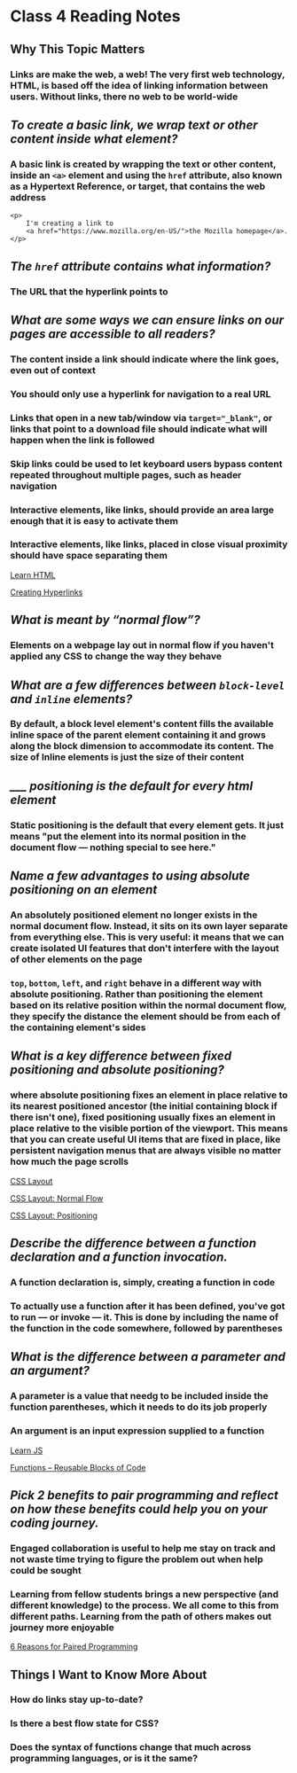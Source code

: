 # Class 4 Reading Notes

## Why This Topic Matters

### Links are make the web, a web! The very first web technology, HTML, is based off the idea of linking information between users. Without links, there no web to be world-wide

## *To create a basic link, we wrap text or other content inside what element?*

### A basic link is created by wrapping the text or other content, inside an `<a>` element and using the `href` attribute, also known as a **Hypertext Reference**, or **target**, that contains the web address

    <p>
        I'm creating a link to
        <a href="https://www.mozilla.org/en-US/">the Mozilla homepage</a>.
    </p>

## *The `href` attribute contains what information?*

### The URL that the hyperlink points to

## *What are some ways we can ensure links on our pages are accessible to all readers?*

### The content inside a link should indicate where the link goes, even out of context

### You should only use a hyperlink for navigation to a real URL

### Links that open in a new tab/window via `target="_blank"`, or links that point to a download file should indicate what will happen when the link is followed

### Skip links could be used to let keyboard users bypass content repeated throughout multiple pages, such as header navigation

### Interactive elements, like links, should provide an area large enough that it is easy to activate them

### Interactive elements, like links, placed in close visual proximity should have space separating them

[Learn HTML](https://developer.mozilla.org/en-US/docs/Learn/HTML)

[Creating Hyperlinks](https://developer.mozilla.org/en-US/docs/Learn/HTML/Introduction_to_HTML/Creating_hyperlinks)

## *What is meant by “normal flow”?*

### Elements on a webpage lay out in normal flow if you haven't applied any CSS to change the way they behave

## *What are a few differences between `block-level` and `inline` elements?*

### By default, a block level element's content fills the available inline space of the parent element containing it and grows along the block dimension to accommodate its content. The size of Inline elements is just the size of their content

## *___ positioning is the default for every html element*

### Static positioning is the default that every element gets. It just means "put the element into its normal position in the document flow — nothing special to see here."

## *Name a few advantages to using absolute positioning on an element*

### An absolutely positioned element no longer exists in the normal document flow. Instead, it sits on its own layer separate from everything else. This is very useful: it means that we can create isolated UI features that don't interfere with the layout of other elements on the page

### `top`, `bottom`, `left`, and `right` behave in a different way with absolute positioning. Rather than positioning the element based on its relative position within the normal document flow, they specify the distance the element should be from each of the containing element's sides

## *What is a key difference between fixed positioning and absolute positioning?*

### where **absolute positioning** fixes an element in place relative to its nearest positioned ancestor (the initial containing block if there isn't one), **fixed positioning** usually fixes an element in place relative to the visible portion of the viewport. This means that you can create useful UI items that are fixed in place, like persistent navigation menus that are always visible no matter how much the page scrolls

[CSS Layout](https://developer.mozilla.org/en-US/docs/Learn/CSS/CSS_layout)

[CSS Layout: Normal Flow](https://developer.mozilla.org/en-US/docs/Learn/CSS/CSS_layout/Normal_Flow)

[CSS Layout: Positioning](https://developer.mozilla.org/en-US/docs/Learn/CSS/CSS_layout/Positioning)

## *Describe the difference between a function declaration and a function invocation.*

### A function declaration is, simply, creating a function in code

### To actually use a function after it has been defined, you've got to run — or invoke — it. This is done by including the name of the function in the code somewhere, followed by parentheses

## *What is the difference between a parameter and an argument?*

### A parameter is a value that needg to be included inside the function parentheses, which it needs to do its job properly

### An argument is an input expression supplied to a function

[Learn JS](https://developer.mozilla.org/en-US/docs/Learn/JavaScript)

[Functions – Reusable Blocks of Code](https://developer.mozilla.org/en-US/docs/Learn/JavaScript/Building_blocks/Functions)

## *Pick 2 benefits to pair programming and reflect on how these benefits could help you on your coding journey.*

### Engaged collaboration is useful to help me stay on track and not waste time trying to figure the problem out when help could be sought

### Learning from fellow students brings a new perspective (and different knowledge) to the process. We all come to this from different paths. Learning from the path of others makes out journey more enjoyable

[6 Reasons for Paired Programming](https://www.codefellows.org/blog/6-reasons-for-pair-programming/)

## Things I Want to Know More About

### How do links stay up-to-date?

### Is there a best flow state for CSS?

### Does the syntax of functions change that much across programming languages, or is it the same?
